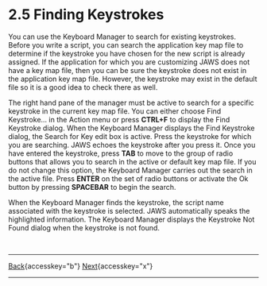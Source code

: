 # 2.5 Finding Keystrokes

You can use the Keyboard Manager to search for existing keystrokes.
Before you write a script, you can search the application key map file
to determine if the keystroke you have chosen for the new script is
already assigned. If the application for which you are customizing JAWS
does not have a key map file, then you can be sure the keystroke does
not exist in the application key map file. However, the keystroke may
exist in the default file so it is a good idea to check there as well.

The right hand pane of the manager must be active to search for a
specific keystroke in the current key map file. You can either choose
Find Keystroke... in the Action menu or press **CTRL+F** to display the
Find Keystroke dialog. When the Keyboard Manager displays the Find
Keystroke dialog, the Search for Key edit box is active. Press the
keystroke for which you are searching. JAWS echoes the keystroke after
you press it. Once you have entered the keystroke, press **TAB** to move
to the group of radio buttons that allows you to search in the active or
default key map file. If you do not change this option, the Keyboard
Manager carries out the search in the active file. Press **ENTER** on
the set of radio buttons or activate the Ok button by pressing
**SPACEBAR** to begin the search.

When the Keyboard Manager finds the keystroke, the script name
associated with the keystroke is selected. JAWS automatically speaks the
highlighted information. The Keyboard Manager displays the Keystroke Not
Found dialog when the keystroke is not found.

 

  ---------------------------------------------------------- -- --------------------------------------------------------------
  [Back](javascript:window.history.go(-1);){accesskey="b"}      [Next](02-6_ReviewingScriptDocumentation.htm){accesskey="x"}
  ---------------------------------------------------------- -- --------------------------------------------------------------
